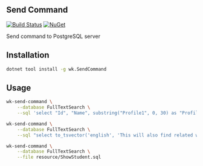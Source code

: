 ## Send Command

[![Build Status](https://dev.azure.com/wk-j/send-command/_apis/build/status/wk-j.send-command?branchName=master)](https://dev.azure.com/wk-j/send-command/_build/latest?definitionId=23&branchName=master)
[![NuGet](https://img.shields.io/nuget/v/wk.SendCommand.svg)](https://www.nuget.org/packages/wk.SendCommand)

Send command to PostgreSQL server

## Installation

```bash
dotnet tool install -g wk.SendCommand
```

## Usage

```bash
wk-send-command \
    --database FullTextSearch \
    --sql 'select "Id", "Name", substring("Profile1", 0, 30) as "Profile" from "Students" limit 10'

wk-send-command \
    --database FullTextSearch \
    --sql "select to_tsvector('english', 'This will also find related word such ') @@ to_tsquery('english', 'words')"

wk-send-command \
    --database FullTextSearch \
    --file resource/ShowStudent.sql
```